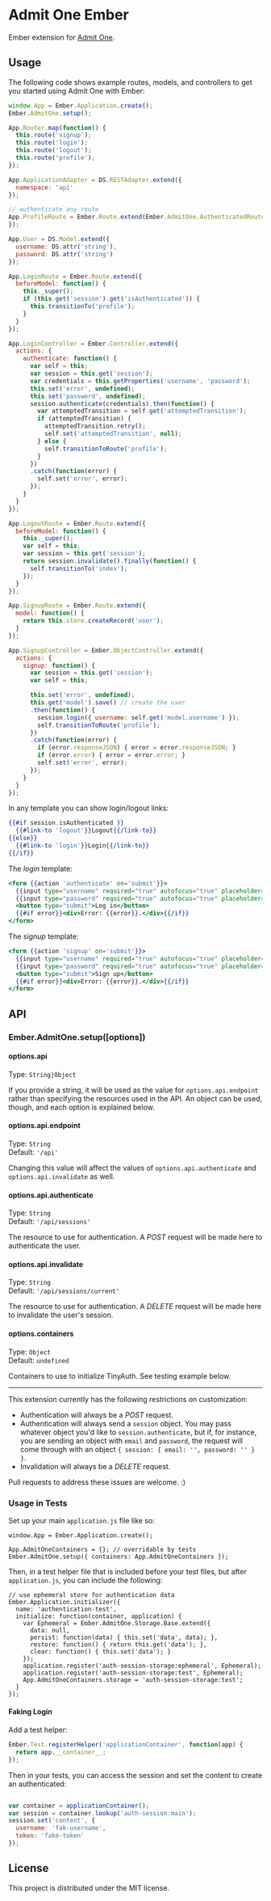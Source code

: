# Admit One Ember

Ember extension for [Admit One][admit-one].

## Usage

The following code shows example routes, models, and controllers to get you
started using Admit One with Ember:

```javascript
window.App = Ember.Application.create();
Ember.AdmitOne.setup();

App.Router.map(function() {
  this.route('signup');
  this.route('login');
  this.route('logout');
  this.route('profile');
});

App.ApplicationAdapter = DS.RESTAdapter.extend({
  namespace: 'api'
});

// authenticate any route
App.ProfileRoute = Ember.Route.extend(Ember.AdmitOne.AuthenticatedRouteMixin, {
});

App.User = DS.Model.extend({
  username: DS.attr('string'),
  password: DS.attr('string')
});

App.LoginRoute = Ember.Route.extend({
  beforeModel: function() {
    this._super();
    if (this.get('session').get('isAuthenticated')) {
      this.transitionTo('profile');
    }
  }
});

App.LoginController = Ember.Controller.extend({
  actions: {
    authenticate: function() {
      var self = this;
      var session = this.get('session');
      var credentials = this.getProperties('username', 'password');
      this.set('error', undefined);
      this.set('password', undefined);
      session.authenticate(credentials).then(function() {
        var attemptedTransition = self.get('attemptedTransition');
        if (attemptedTransition) {
          attemptedTransition.retry();
          self.set('attemptedTransition', null);
        } else {
          self.transitionToRoute('profile');
        }
      })
      .catch(function(error) {
        self.set('error', error);
      });
    }
  }
});

App.LogoutRoute = Ember.Route.extend({
  beforeModel: function() {
    this._super();
    var self = this;
    var session = this.get('session');
    return session.invalidate().finally(function() {
      self.transitionTo('index');
    });
  }
});

App.SignupRoute = Ember.Route.extend({
  model: function() {
    return this.store.createRecord('user');
  }
});

App.SignupController = Ember.ObjectController.extend({
  actions: {
    signup: function() {
      var session = this.get('session');
      var self = this;

      this.set('error', undefined);
      this.get('model').save() // create the user
      .then(function() {
        session.login({ username: self.get('model.username') });
        self.transitionToRoute('profile');
      })
      .catch(function(error) {
        if (error.responseJSON) { error = error.responseJSON; }
        if (error.error) { error = error.error; }
        self.set('error', error);
      });
    }
  }
});
```

In any template you can show login/logout links:

```handlebars
{{#if session.isAuthenticated }}
  {{#link-to 'logout'}}Logout{{/link-to}}
{{else}}
  {{#link-to 'login'}}Login{{/link-to}}
{{/if}}
```

The _login_ template:

```handlebars
<form {{action 'authenticate' on='submit'}}>
  {{input type="username" required="true" autofocus="true" placeholder="Username" value=username}}
  {{input type="password" required="true" autofocus="true" placeholder="Password" value=password}}
  <button type="submit">Log in</button>
  {{#if error}}<div>Error: {{error}}.</div>{{/if}}
</form>
```

The _signup_ template:

```handlebars
<form {{action 'signup' on='submit'}}>
  {{input type="username" required="true" autofocus="true" placeholder="Username" value=username}}
  {{input type="password" required="true" autofocus="true" placeholder="Password" value=password}}
  <button type="submit">Sign up</button>
  {{#if error}}<div>Error: {{error}}.</div>{{/if}}
</form>
```

## API

### Ember.AdmitOne.setup([options])

#### options.api

Type: `String|Object`  

If you provide a string, it will be used as the value for
`options.api.endpoint` rather than specifying the resources used in the API. An
object can be used, though, and each option is explained below.

#### options.api.endpoint

Type: `String`  
Default: `'/api'`

Changing this value will affect the values of `options.api.authenticate` and
`options.api.invalidate` as well.

#### options.api.authenticate

Type: `String`  
Default: `'/api/sessions'`

The resource to use for authentication. A _POST_ request will be made here to
authenticate the user.

#### options.api.invalidate

Type: `String`  
Default: `'/api/sessions/current'`

The resource to use for authentication. A _DELETE_ request will be made here to
invalidate the user's session.

#### options.containers

Type: `Object`  
Default: `undefined`

Containers to use to initialize TinyAuth. See testing example below.

----

This extension currently has the following restrictions on customization:

- Authentication will always be a _POST_ request.
- Authentication will always send a `session` object. You may pass whatever
  object you'd like to `session.authenticate`, but if, for instance, you are
  sending an object with `email` and `password`, the request will come through
  with an object `{ session: { email: '', password: '' } }`.
- Invalidation will always be a _DELETE_ request.

Pull requests to address these issues are welcome. :)


### Usage in Tests

Set up your main `application.js` file like so:

```javsacript
window.App = Ember.Application.create();

App.AdmitOneContainers = {}; // overridable by tests
Ember.AdmitOne.setup({ containers: App.AdmitOneContainers });
```

Then, in a test helper file that is included before your test files, but after
`application.js`, you can include the following:

```javsacript
// use ephemeral store for authentication data
Ember.Application.initializer({
  name: 'authentication-test',
  initialize: function(container, application) {
    var Ephemeral = Ember.AdmitOne.Storage.Base.extend({
      data: null,
      persist: function(data) { this.set('data', data); },
      restore: function() { return this.get('data'); },
      clear: function() { this.set('data'); }
    });
    application.register('auth-session-storage:ephemeral', Ephemeral);
    application.register('auth-session-storage:test', Ephemeral);
    App.AdmitOneContainers.storage = 'auth-session-storage:test';
  }
});
```

#### Faking Login

Add a test helper:

```javascript
Ember.Test.registerHelper('applicationContainer', function(app) {
  return app.__container__;
});
```

Then in your tests, you can access the session and set the content to create
an authenticated:

```javascript

var container = applicationContainer();
var session = container.lookup('auth-session:main');
session.set('content', {
  username: 'fak-username',
  token: 'fake-token'
});
```


## License

This project is distributed under the MIT license.


[admit-one]: https://github.com/wbyoung/admit-one

